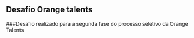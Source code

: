 ## Desafio Orange talents

###Desafio realizado para a segunda fase do processo seletivo da Orange Talents
